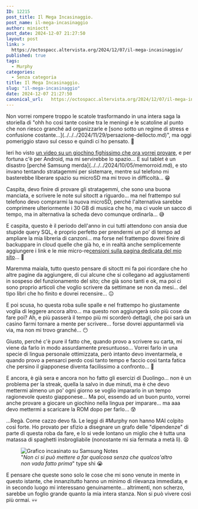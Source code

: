```yaml
---
ID: 12215
post_title: Il Mega Incasinaggio.
post_name: il-mega-incasinaggio
author: minioctt
post_date: 2024-12-07 21:27:50
layout: post
link: >
  https://octospacc.altervista.org/2024/12/07/il-mega-incasinaggio/
published: true
tags:
  - Murphy
categories:
  - Senza categoria
title: Il Mega Incasinaggio.
slug: "il-mega-incasinaggio"
date: 2024-12-07 21:27:50
canonical_url:   https://octospacc.altervista.org/2024/12/07/il-mega-incasinaggio/
---
```

<!-- wp:paragraph -->
<p markdown="1">Non vorrei rompere troppo le scatole trasformando in una intera saga la storiella di "ohh ho così tante cosine tra le meningi e le scatoline al punto che non riesco granché ad organizzarle e [sono sotto un regime di stress e confusione costante...](../../../2024/11/29/persazione-dellocto.md)", ma oggi pomeriggio stavo sul cesso e quindi ci ho pensato. 🤥</p>
<!-- /wp:paragraph -->

<!-- wp:paragraph -->
<p markdown="1">Ieri ho visto <a href="https://www.youtube.com/watch?v=wINY3w7Fj_U">un video su un giochino fighissimo che ora vorrei provare</a>, e per fortuna c'è per Android, ma mi servirebbe lo spazio... E sul tablet è un disastro [perché Samsung merda](../../../2024/10/05/memorroid.md), e sto invano tentando stratagemmi per sistemare, mentre sul telefono mi basterebbe liberare spazio su microSD ma mi trovo in difficoltà... 😁</p>
<!-- /wp:paragraph -->

<!-- wp:paragraph -->
<p markdown="1">Caspita, devo finire di provare gli stratagemmi, che sono una buona manciata, e scrivere le note sul sitoctt a riguardo... ma nel frattempo sul telefono devo comprarmi la nuova microSD, perché l'alternativa sarebbe comprimere ulteriormente i 30 GB di musica che ho, ma ci vuole un sacco di tempo, ma in alternativa la scheda devo comunque ordinarla... 😅</p>
<!-- /wp:paragraph -->

<!-- wp:paragraph -->
<p markdown="1">E caspita, questo è il periodo dell'anno in cui tutti attendono con ansia due stupide query SQL, è proprio perfetto per prendermi un po' di tempo ad ampliare la mia libreria di canzoni... ma forse nel frattempo dovrei finire di backuppare in cloud quelle che già ho, e in realtà anche semplicemente aggiungere i link e le mie micro-re<a href="https://sitoctt.octt.eu.org/it/miscellanea/Raccolta-Musica/">censioni sulla pagina dedicata del mio sito</a>... 🤔</p>
<!-- /wp:paragraph -->

<!-- wp:paragraph -->
<p markdown="1">Maremma maiala, tutto questo pensare di sitoctt mi fa poi ricordare che ho altre pagine da aggiungere, di cui alcune che si collegano ad aggiustamenti in sospeso del funzionamento del sito; che già sono tanti e ok, ma poi ci sono proprio articoli che voglio scrivere da settimane se non da mesi... del tipo libri che ho finito e dovrei recensire... 😐</p>
<!-- /wp:paragraph -->

<!-- wp:paragraph -->
<p markdown="1">E poi scusa, ho questa roba sulle spalle e nel frattempo ho giustamente voglia di leggere ancora altro... ma questo non aggiungerà solo più cose da fare poi? Ah, e più passerà il tempo più mi scorderò dettagli, che poi sarà un casino farmi tornare a mente per scrivere... forse dovrei appuntarmeli via via, ma non mi trovo granché... 😶</p>
<!-- /wp:paragraph -->

<!-- wp:paragraph -->
<p markdown="1">Giusto, perché c'è pure il fatto che, quando provo a scrivere su carta, mi viene da farlo in modo assurdamente presuntuoso... Vorrei farlo in una specie di lingua personale ottimizzata, però intanto devo inventarmela, e quando provo a pensarci perdo così tanto tempo e faccio così tanta fatica che persino il giapponese diventa facilissimo a confronto... 😬</p>
<!-- /wp:paragraph -->

<!-- wp:paragraph -->
<p markdown="1">E ancora, è già sera e ancora non ho fatto gli esercizi di Duolingo... non è un problema per la streak, quella la salvo in due minuti, ma è che devo mettermi almeno un po' ogni giorno se voglio impararlo in un tempo ragionevole questo giapponese... Ma poi, essendo ad un buon punto, vorrei anche provare a giocare un giochino nella lingua per imparare... ma aaa devo mettermi a scaricare la ROM dopo per farlo... 😰</p>
<!-- /wp:paragraph -->

<!-- wp:paragraph -->
<p markdown="1">...Regà. Come cazzo devo fà. Le leggi di #Murphy non hanno MAI colpito così forte. Ho provato per sfizio a disegnare un grafo delle "dipendenze" di parte di questa roba da fare, e lo si vede lontano un miglio che è tutta una matassa di spaghetti insbrogliabile (nonostante mi sia fermata a metà lì). 😫</p>
<!-- /wp:paragraph -->

<!-- wp:paragraph -->
<p markdown="1"></p>
<!-- /wp:paragraph -->

<!-- wp:image {"id":12224,"sizeSlug":"large","linkDestination":"none"} -->
<figure class="wp-block-image size-large"><img src="https://octospacc.github.io/microblog-mirror/assets/uploads/2024/12/screenshot_20241207-211510_samsung-notes5976262103594727024-960x576.jpg" alt="Grafico incasinato su Samsung Notes" class="wp-image-12224"/><figcaption class="wp-element-caption">"<em>Non ci si può mettere a far qualcosa senza che qualcos'altro non vada fatto prima</em>" type shi 😭</figcaption></figure>
<!-- /wp:image -->

<!-- wp:paragraph -->
<p markdown="1"></p>
<!-- /wp:paragraph -->

<!-- wp:paragraph -->
<p markdown="1">E pensare che queste sono solo le cose che mi sono venute in mente in questo istante, che innanzitutto hanno un minimo di rilevanza immediata, e in secondo luogo mi interessano genuinamente... altrimenti, non scherzo, sarebbe un foglio grande quanto la mia intera stanza. Non si può vivere così più ormai. 💀💀</p>
<!-- /wp:paragraph -->